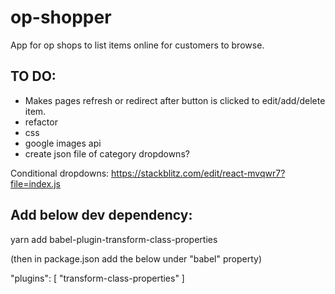 # op-shopper

App for op shops to list items online for customers to browse.

## TO DO:
  - Makes pages refresh or redirect after button is clicked to edit/add/delete item.
  - refactor
  - css
  - google images api
  - create json file of category dropdowns?
  
  Conditional dropdowns:
  https://stackblitz.com/edit/react-mvqwr7?file=index.js


## Add below dev dependency:
  yarn add babel-plugin-transform-class-properties

  (then in package.json add the below under "babel" property)

  "plugins": [
    "transform-class-properties"
    ]
